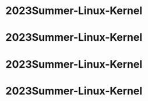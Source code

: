# 2023Summer-Linux-Kernel
# 2023Summer-Linux-Kernel
# 2023Summer-Linux-Kernel
# 2023Summer-Linux-Kernel
